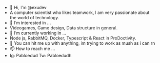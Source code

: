 - 👋 Hi, I’m @exudev
- A computer scientist who likes teamwork, I am very passionate about the world of technology.
- 👀 I’m interested in ...
- Videogames, Game design, Data structure in general.
- 🌱 I’m currently working in ...
- Node js, RabbitMQ, Docker, Typescript & React in ProDoctivity.
- 💞️  You can hit me up with anything, im trying to work as mush as i can rn
- 📫 How to reach me ...
- Ig: Pabloedud Tw: Pabloedudh
